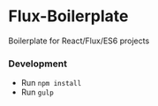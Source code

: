 # Flux-Boilerplate
Boilerplate for React/Flux/ES6 projects

### Development
* Run `npm install`
* Run `gulp`
